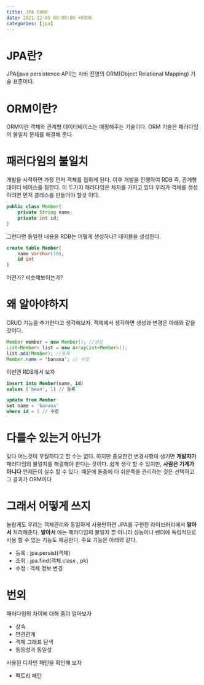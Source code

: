 ```yaml
---
title: JPA CH00
date: 2021-12-05 00:00:00 +0900
categories: [jpa]
---
```


# JPA란?

JPA(java persistence API)는 자바 진영의 ORM(Object Relational Mapping) 기술 표준이다.

# ORM이란?

ORM이란 객체와 관계형 데이터베이스는 매핑해주는 기술이다. ORM 기술은 패러다임의 불일치 문제를 해결해 준다

# 패러다임의 불일치

개발을 시작하면 가장 먼저 객체를 접하게 된다. 이후 개발을 진행하여 RDB 즉, 관계형 데이터 베이스를 접한다.
이 두가지 패러다임은 차지를 가지고 있다
우리가 객체를 생성하려면 먼저 클래스를 만들어야 할것 이다.
```java
public class Member{
    private String name;
    private int id;
}
```
그런다면 동일한 내용을 RDB는 어떻게 생성하나? 테이블을 생성한다.
```sql
create table Member(
    name varchar(10),
    id int
)
```
어떤가? 비슷해보이는가?

# 왜 알아야하지

CRUD 기능을 추가한다고 생각해보자. 객체에서 생각하면 생성과 변경은 아래와 같을것이다.
```java
Member member = new Member(); //생성
List<Member> list = new ArrayList<Member>();
list.add(Member); //등록
Member.name = 'banana'; // 수정
```

이번엔 RDB에서 보자

```sql
insert into Member(name, id)
values ('bean', 1) // 등록

update from Member
set name = 'banana'
where id = 1 // 수정
```

# 다를수 있는거 아닌가

맞다 어느것이 우월하다고 할 수는 없다. 하지만 중요한건 변경사항이 생기면 __개발자가__ 패러다임의 불일치를 해결해야 한다는 것이다.
쉽게 생각 할 수 있지만, __사람은 기계가 아니다__ 언제든이 실수 할 수 있다.
때문에 둘중에 더 쉬운쪽을 관리하는 것은 선택하고 그 결과가 ORM이다

# 그래서 어떻게 쓰지

놀랍게도 우리는 객체관리와 동일하게 사용만하면 JPA를 구현한 라이브러리에서 __알아서__ 처리해준다. __알아서__ 에는 패러다임의 불일치 뿐 아니라 성능이나 벤더에 독립적으로 사용 할 수 있는 기능도 제공한다.
주요 기능은 아래와 같다.
- 등록 : jpa.persist(객체)
- 조회 : jpa.find(객체.class , pk)
- 수정 : 객체 정보 변경

# 번외

패러다임의 차이에 대해 좀더 알아보자
- 상속
- 연관관계
- 객체 그래프 탐색
- 동등성과 동일성

사용된 디자인 패턴을 확인해 보자
- 팩토리 패턴